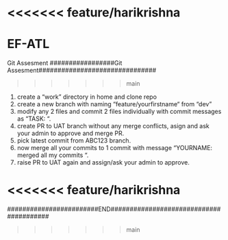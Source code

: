 <<<<<<< feature/harikrishna
=======
# EF-ATL
Git Assesment
#################Git Assesment###############################

>>>>>>> main
1. create a “work” directory in home and clone repo
2. create a new branch with naming “feature/yourfirstname“ from “dev”
3. modify any 2 files and commit 2 files individually with commit messages as “TASK: “.
4. create PR to UAT branch without any merge conflicts, asign and ask your admin to approve and merge PR.
5. pick latest commit from ABC123 branch.
6. now merge all your commits to 1 commit with message “YOURNAME: merged all my commits “.
7. raise PR to UAT again and assign/ask your admin to approve. 

<<<<<<< feature/harikrishna
=======

########################END########################################
>>>>>>> main